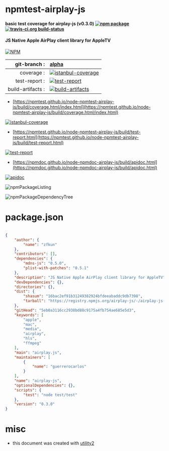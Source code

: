 # npmtest-airplay-js

#### basic test coverage for  airplay-js (v0.3.0)  [![npm package](https://img.shields.io/npm/v/npmtest-airplay-js.svg?style=flat-square)](https://www.npmjs.org/package/npmtest-airplay-js) [![travis-ci.org build-status](https://api.travis-ci.org/npmtest/node-npmtest-airplay-js.svg)](https://travis-ci.org/npmtest/node-npmtest-airplay-js)

#### JS Native Apple AirPlay client library for AppleTV

[![NPM](https://nodei.co/npm/airplay-js.png?downloads=true&downloadRank=true&stars=true)](https://www.npmjs.com/package/airplay-js)

| git-branch : | [alpha](https://github.com/npmtest/node-npmtest-airplay-js/tree/alpha)|
|--:|:--|
| coverage : | [![istanbul-coverage](https://npmtest.github.io/node-npmtest-airplay-js/build/coverage.badge.svg)](https://npmtest.github.io/node-npmtest-airplay-js/build/coverage.html/index.html)|
| test-report : | [![test-report](https://npmtest.github.io/node-npmtest-airplay-js/build/test-report.badge.svg)](https://npmtest.github.io/node-npmtest-airplay-js/build/test-report.html)|
| build-artifacts : | [![build-artifacts](https://npmtest.github.io/node-npmtest-airplay-js/glyphicons_144_folder_open.png)](https://github.com/npmtest/node-npmtest-airplay-js/tree/gh-pages/build)|

- [https://npmtest.github.io/node-npmtest-airplay-js/build/coverage.html/index.html](https://npmtest.github.io/node-npmtest-airplay-js/build/coverage.html/index.html)

[![istanbul-coverage](https://npmtest.github.io/node-npmtest-airplay-js/build/screenCapture.buildCi.browser.%252Ftmp%252Fbuild%252Fcoverage.lib.html.png)](https://npmtest.github.io/node-npmtest-airplay-js/build/coverage.html/index.html)

- [https://npmtest.github.io/node-npmtest-airplay-js/build/test-report.html](https://npmtest.github.io/node-npmtest-airplay-js/build/test-report.html)

[![test-report](https://npmtest.github.io/node-npmtest-airplay-js/build/screenCapture.buildCi.browser.%252Ftmp%252Fbuild%252Ftest-report.html.png)](https://npmtest.github.io/node-npmtest-airplay-js/build/test-report.html)

- [https://npmdoc.github.io/node-npmdoc-airplay-js/build/apidoc.html](https://npmdoc.github.io/node-npmdoc-airplay-js/build/apidoc.html)

[![apidoc](https://npmdoc.github.io/node-npmdoc-airplay-js/build/screenCapture.buildCi.browser.%252Ftmp%252Fbuild%252Fapidoc.html.png)](https://npmdoc.github.io/node-npmdoc-airplay-js/build/apidoc.html)

![npmPackageListing](https://npmtest.github.io/node-npmtest-airplay-js/build/screenCapture.npmPackageListing.svg)

![npmPackageDependencyTree](https://npmtest.github.io/node-npmtest-airplay-js/build/screenCapture.npmPackageDependencyTree.svg)



# package.json

```json

{
    "author": {
        "name": "zfkun"
    },
    "contributors": [],
    "dependencies": {
        "mdns-js": "0.5.0",
        "plist-with-patches": "0.5.1"
    },
    "description": "JS Native Apple AirPlay client library for AppleTV",
    "devDependencies": {},
    "directories": {},
    "dist": {
        "shasum": "16bac2ef91b31249382924bfdeeabaddc9db7398",
        "tarball": "https://registry.npmjs.org/airplay-js/-/airplay-js-0.3.0.tgz"
    },
    "gitHead": "5eb0a3116cc2938bd88c9175a4fb754ae685e5d3",
    "keywords": [
        "apple",
        "mac",
        "media",
        "airplay",
        "hls",
        "ffmpeg"
    ],
    "main": "airplay.js",
    "maintainers": [
        {
            "name": "guerrerocarlos"
        }
    ],
    "name": "airplay-js",
    "optionalDependencies": {},
    "scripts": {
        "test": "node test/test"
    },
    "version": "0.3.0"
}
```



# misc
- this document was created with [utility2](https://github.com/kaizhu256/node-utility2)

